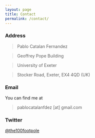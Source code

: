 ```yaml
---
layout: page
title: Contact
permalink: /contact/
---
```


### Address

>Pablo Catalan Fernandez

>Geoffrey Pope Building

>University of Exeter

>Stocker Road, Exeter, EX4 4QD (UK)


### Email
You can find me at 

>pablocatalanfdez [at] gmail.com


### Twitter

[@the100footpole](http://twitter.com/the100footpole)
